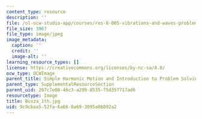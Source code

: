 ```yaml
---
content_type: resource
description: ''
file: /ol-ocw-studio-app/courses/res-8-005-vibrations-and-waves-problem-solving-fall-2012/9c9cbaa552fa6a668a693095a86892a2_Busza_1th.jpg
file_size: 3967
file_type: image/jpeg
image_metadata:
  caption: ''
  credit: ''
  image-alt: ''
learning_resource_types: []
license: https://creativecommons.org/licenses/by-nc-sa/4.0/
ocw_type: OCWImage
parent_title: Simple Harmonic Motion and Introduction to Problem Solving
parent_type: SupplementalResourceSection
parent_uid: 207c7e08-46c3-a299-8535-75d357717ad6
resourcetype: Image
title: Busza_1th.jpg
uid: 9c9cbaa5-52fa-6a66-8a69-3095a86892a2
---
```

